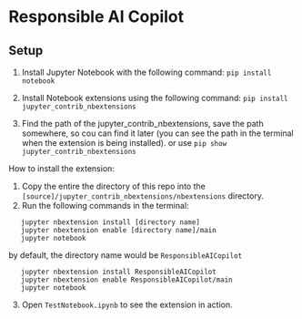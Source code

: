 # Responsible AI Copilot

## Setup

1. Install Jupyter Notebook with the following command:
   `pip install notebook`

2. Install Notebook extensions using the following command:
   `pip install jupyter_contrib_nbextensions`

3. Find the path of the jupyter_contrib_nbextensions, save the path somewhere, so cou can find it later
   (you can see the path in the terminal when the extension is being installed).
   or use `pip show jupyter_contrib_nbextensions`

How to install the extension:

1. Copy the entire the directory of this repo into the `[source]/jupyter_contrib_nbextensions/nbextensions` directory.
2. Run the following commands in the terminal:

```
   jupyter nbextension install [directory name]
   jupyter nbextension enable [directory name]/main
   jupyter notebook
```

by default, the directory name would be `ResponsibleAICopilot`

```
   jupyter nbextension install ResponsibleAICopilot
   jupyter nbextension enable ResponsibleAICopilot/main
   jupyter notebook
```

3. Open `TestNotebook.ipynb` to see the extension in action.
